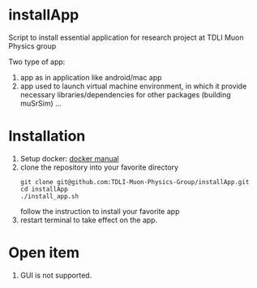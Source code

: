 # installApp
Script to install essential application for research project at TDLI Muon Physics group

Two type of app:
1. app as in application like android/mac app
2. app used to launch virtual machine environment, in which it provide necessary libraries/dependencies for other packages (building muSrSim) ...

# Installation

1. Setup docker: [docker manual](https://docs.docker.com/manuals/)
2. clone the repository into your favorite directory
   ```
   git clone git@github.com:TDLI-Muon-Physics-Group/installApp.git
   cd installApp
   ./install_app.sh
   ```
   follow the instruction to install your favorite app
3. restart terminal to take effect on the app.

# Open item
1. GUI is not supported.
